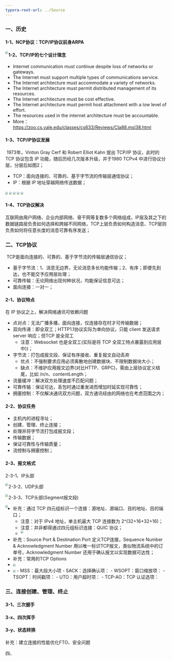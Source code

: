 ```yaml
---
typora-root-url: ../Source
---
```


### 一、历史

#### 1-1、NCP协议：TCP/IP协议前身ARPA

<img src="/Image/NetWork/tcp/1.png" style="zoom:50%;" align="left"/>

#### 1-2、TCP/IP的七个设计理念

- Internet communication must continue despite loss of networks or gateways. 
- The Internet must support multiple types of communications service. 
- The Internet architecture must accommodate a variety of networks. 
- The Internet architecture must permit distributed management of its resources. 
- The Internet architecture must be cost effective. 
- The Internet architecture must permit host attachment with a low level of effort. 
- The resources used in the internet architecture must be accountable.
- More：https://zoo.cs.yale.edu/classes/cs633/Reviews/Cla88.msl38.html

#### 1-3、TCP/IP协议发展

​	1973年，Vinton Gray Cerf 和 Robert Elliot Kahn 提出 TCP/IP 协议，此时的 TCP 协议包含 IP 功能，随后历经几次版本升级，并于1980 TCPv4 中进行协议分层，分层后如图2；

- TCP：面向连接的、可靠的、基于字节流的传输层通信协议；
- IP：根据 IP 地址穿越网络传送数据；

<img src="/Image/NetWork/tcp/2.png" style="zoom:50%;" align="center"/>

<img src="/Image/NetWork/tcp/3.png" style="zoom:50%;" align="center"/>

<img src="/Image/NetWork/tcp/4.png" style="zoom:50%;" align="center"/>

<img src="/Image/NetWork/tcp/5.png" style="zoom:50%;" align="center"/>

<img src="/Image/NetWork/tcp/6.png" style="zoom:50%;" align="center"/>

#### 1-4、TCP协议解决

​	互联网由用户网络、企业内部网络、骨干网等复数多个网络组成，IP层及其之下的数据链路层负责如何选择和跨越不同网络，TCP上层负责如何构造消息、TCP层则负责如何将任意长度的消息可靠有序发送；



### 二、TCP协议

​	TCP是面向连接的、可靠的、基于字节流的传输层通信协议；

- 基于字节流：1、消息无边界，无论消息多长均能传输；2、有序；即便先到达，也不能交予应用层处理；
- 可靠传输：无论网络出现何种状况，均能保证信息可达；
- 面向连接：一对一；



#### 2-1、协议特点

在 IP 协议之上，解决网络通讯可依赖问题

- 点对点：无法广播多播，面向连接，仅连接存在时才可传输数据；
- 双向传递：即全双工；HTTP1.1协议实际为单向协议，只能 client 发送请求 server 响应；但TCP 是全双工 
  - 注意：Websocket 也是全双工(实际是将 TCP 全双工特点暴露到应用层中))；
- 字节流：打包成报文段、保证有序接收、重复报文自动丢弃
  - 优点：不强制要求应用必须离散地创建数据块、不限制数据块大小；
  - 缺点：不维护应用报文边界(对比HTTP、GRPC)，需由上层协议定义结尾，比如 /n/n、contentLength；
- 流量缓冲：解决双方处理速度不匹配问题；
- 可靠传输：保证可达，丢包时通过重发进而增加时延实现可靠性；
- 拥塞控制：不仅解决通讯双方问题，双方通讯经由的网络也在考虑范围之内；



#### 2-2、协议任务

- 主机内的进程寻址；
- 创建、管理、终止连接；
- 处理并将字节流打包成报文段；
- 传输数据；
- 保证可靠性与传输质量；
- 流控制与拥塞控制；



#### 2-3、报文格式

2-3-1、IP头部

<img src="/Image/NetWork/tcp/7.png" style="zoom:50%;" align="left"/>

2-3-2、UDP头部

<img src="/Image/NetWork/tcp/8.png" style="zoom:50%;" align="left"/>

2-3-3、TCP头部(Segment报文段)

<img src="/Image/NetWork/tcp/9.png" style="zoom:50%;" align="left"/>

- 补充：通过 TCP 四元组标识一个连接：源地址、源端口、目的地址、目的端口；
  - 注意：对于 IPv4 地址，单主机最大 TCP 连接数为 2^(32+16+32+16)；
  - 注意：并非都得通过四元组标识连接：QUIC 协议；
  - <img src="/Image/NetWork/tcp/11.png" style="zoom:50%;" align="left"/>
- 补充：Source Port & Destination Port 定义TCP连接，Sequence Number & Acknowledgment Number 用以唯一标识TCP报文，类似物流系统中的订单号，Acknowledgment Number 还用于确认报文以实现数据可达性；
- 补充：常用的TCP Options
- <img src="/Image/NetWork/tcp/10.png" style="zoom:50%;" align="center"/>
- <img src="/Image/NetWork/tcp/12.png" style="zoom:50%;" align="center"/>
  - MSS：最大段大小项
  - SACK：选择确认项：
  - WSOPT：窗口缩放项：
  - TSOPT：时间戳项：
  - UTO：用户超时项：
  - TCP-AO：TCP 认证选项：



### 三、连接创建、管理、终止

#### 3-1、三次握手

#### 3-x、四次挥手

#### 3-y、状态转换

补充：建立连接的性能优化FTO、安全问题



四、